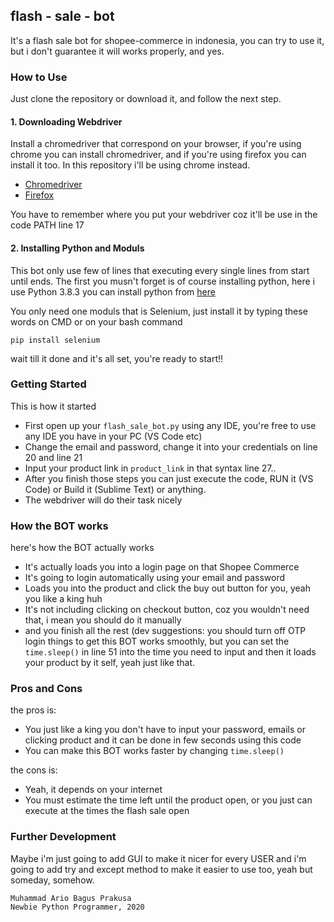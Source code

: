 ## flash - sale - bot
It's a flash sale bot for shopee-commerce in indonesia, you can try to use it, but i don't guarantee it will works properly, and yes.

### How to Use
Just clone the repository or download it, and follow the next step.

#### 1. Downloading Webdriver
Install a chromedriver that correspond on your browser, if you're using chrome you can install chromedriver, and if you're using firefox you can install it too. In this repository i'll be using chrome instead.
* [Chromedriver](https://chromedriver.chromium.org/)
* [Firefox](https://github.com/mozilla/geckodriver/releases)

You have to remember where you put your webdriver coz it'll be use in the code PATH line 17

#### 2. Installing Python and Moduls
This bot only use few of lines that executing every single lines from start until ends. The first you musn't forget is of course installing python, here i use Python 3.8.3 you can install python from [here](https://www.python.org/downloads/release/python-383/) 

You only need one moduls that is Selenium, just install it by typing these words on CMD or on your bash command
```
pip install selenium
```

wait till it done and it's all set, you're ready to start!!

### Getting Started
This is how it started
* First open up your ```flash_sale_bot.py``` using any IDE, you're free to use any IDE you have in your PC (VS Code etc)
* Change the email and password, change it into your credentials on line 20 and line 21
* Input your product link in ```product_link``` in that syntax line 27..
* After you finish those steps you can just execute the code, RUN it (VS Code) or Build it (Sublime Text) or anything.
* The webdriver will do their task nicely

### How the BOT works
here's how the BOT actually works
* It's actually loads you into a login page on that Shopee Commerce
* It's going to login automatically using your email and password
* Loads you into the product and click the buy out button for you, yeah you like a king huh
* It's not including clicking on checkout button, coz you wouldn't need that, i mean you should do it manually
* and you finish all the rest 
(dev suggestions: you should turn off OTP login things to get this BOT works smoothly, but you can set the ```time.sleep()``` in line 51 into the time you need to input and then it loads your product by it self, yeah just like that.

### Pros and Cons
the pros is:
* You just like a king you don't have to input your password, emails or clicking product and it can be done in few seconds using this code
* You can make this BOT works faster by changing ```time.sleep()```

the cons is:
* Yeah, it depends on your internet
* You must estimate the time left until the product open, or you just can execute at the times the flash sale open

### Further Development
Maybe i'm just going to add GUI to make it nicer for every USER and i'm going to add try and except method to make it easier to use too, yeah but someday, somehow.

```
Muhammad Ario Bagus Prakusa
Newbie Python Programmer, 2020
```
